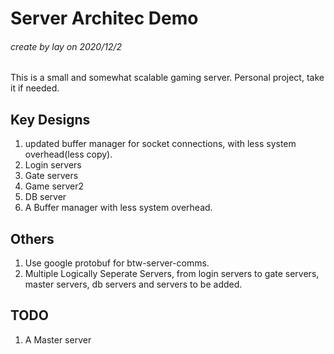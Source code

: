 # Server Architec Demo
###### create by lay on 2020/12/2

This is a small and somewhat scalable gaming server.
Personal project, take it if needed.

## Key Designs
1. updated buffer manager for socket connections, with less system overhead(less copy).
2. Login servers
3. Gate servers
4. Game server2
5. DB server
6. A Buffer manager with less system overhead.

## Others
1. Use google protobuf for btw-server-comms.
2. Multiple Logically Seperate Servers, from login servers to gate servers, master servers, db servers and servers to be added.

## TODO
1. A Master server

